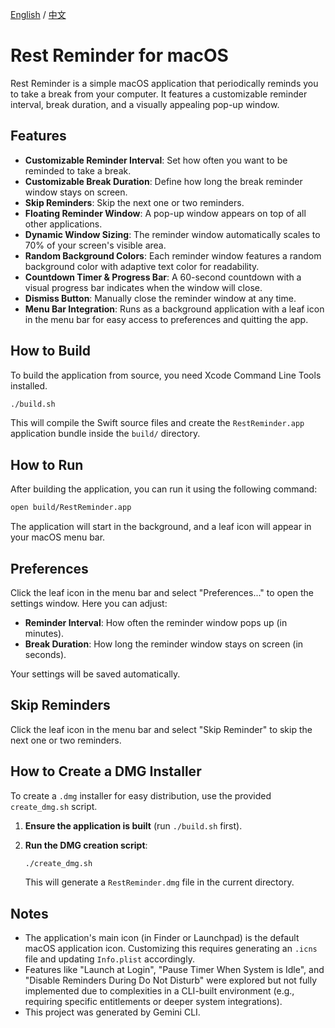 [English](./README.md) / [中文](./README_ZH.md)

# Rest Reminder for macOS

Rest Reminder is a simple macOS application that periodically reminds you to take a break from your computer. It features a customizable reminder interval, break duration, and a visually appealing pop-up window.

## Features

-   **Customizable Reminder Interval**: Set how often you want to be reminded to take a break.
-   **Customizable Break Duration**: Define how long the break reminder window stays on screen.
-   **Skip Reminders**: Skip the next one or two reminders.
-   **Floating Reminder Window**: A pop-up window appears on top of all other applications.
-   **Dynamic Window Sizing**: The reminder window automatically scales to 70% of your screen's visible area.
-   **Random Background Colors**: Each reminder window features a random background color with adaptive text color for readability.
-   **Countdown Timer & Progress Bar**: A 60-second countdown with a visual progress bar indicates when the window will close.
-   **Dismiss Button**: Manually close the reminder window at any time.
-   **Menu Bar Integration**: Runs as a background application with a leaf icon in the menu bar for easy access to preferences and quitting the app.

## How to Build

To build the application from source, you need Xcode Command Line Tools installed.

```bash
./build.sh
```
This will compile the Swift source files and create the `RestReminder.app` application bundle inside the `build/` directory.

## How to Run

After building the application, you can run it using the following command:

```bash
open build/RestReminder.app
```

The application will start in the background, and a leaf icon will appear in your macOS menu bar.

## Preferences

Click the leaf icon in the menu bar and select "Preferences..." to open the settings window. Here you can adjust:

-   **Reminder Interval**: How often the reminder window pops up (in minutes).
-   **Break Duration**: How long the reminder window stays on screen (in seconds).

Your settings will be saved automatically.

## Skip Reminders

Click the leaf icon in the menu bar and select "Skip Reminder" to skip the next one or two reminders.

## How to Create a DMG Installer

To create a `.dmg` installer for easy distribution, use the provided `create_dmg.sh` script.

1.  **Ensure the application is built** (run `./build.sh` first).

2.  **Run the DMG creation script**:
    ```bash
    ./create_dmg.sh
    ```
    This will generate a `RestReminder.dmg` file in the current directory.

## Notes

-   The application's main icon (in Finder or Launchpad) is the default macOS application icon. Customizing this requires generating an `.icns` file and updating `Info.plist` accordingly.
-   Features like "Launch at Login", "Pause Timer When System is Idle", and "Disable Reminders During Do Not Disturb" were explored but not fully implemented due to complexities in a CLI-built environment (e.g., requiring specific entitlements or deeper system integrations).
-   This project was generated by Gemini CLI.